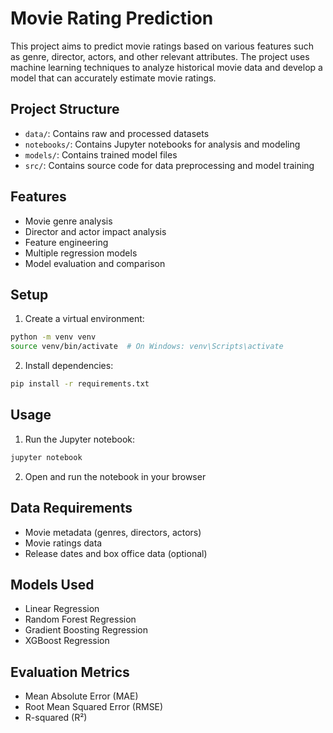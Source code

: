 # Movie Rating Prediction

This project aims to predict movie ratings based on various features such as genre, director, actors, and other relevant attributes. The project uses machine learning techniques to analyze historical movie data and develop a model that can accurately estimate movie ratings.

## Project Structure
- `data/`: Contains raw and processed datasets
- `notebooks/`: Contains Jupyter notebooks for analysis and modeling
- `models/`: Contains trained model files
- `src/`: Contains source code for data preprocessing and model training

## Features
- Movie genre analysis
- Director and actor impact analysis
- Feature engineering
- Multiple regression models
- Model evaluation and comparison

## Setup
1. Create a virtual environment:
```bash
python -m venv venv
source venv/bin/activate  # On Windows: venv\Scripts\activate
```

2. Install dependencies:
```bash
pip install -r requirements.txt
```

## Usage
1. Run the Jupyter notebook:
```bash
jupyter notebook
```

2. Open and run the notebook in your browser

## Data Requirements
- Movie metadata (genres, directors, actors)
- Movie ratings data
- Release dates and box office data (optional)

## Models Used
- Linear Regression
- Random Forest Regression
- Gradient Boosting Regression
- XGBoost Regression

## Evaluation Metrics
- Mean Absolute Error (MAE)
- Root Mean Squared Error (RMSE)
- R-squared (R²)
